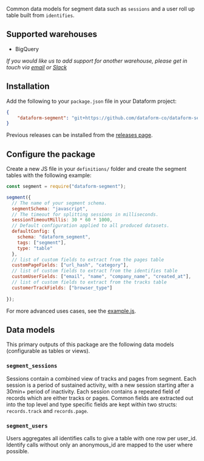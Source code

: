 Common data models for segment data such as `sessions` and a user roll up table built from `identifies`.

## Supported warehouses

- BigQuery

*If you would like us to add support for another warehouse, please get in touch via [email](mailto:team@dataform.co) or [Slack](https://slack.dataform.co/)*

## Installation

Add the following to your `package.json` file in your Dataform project:
```json
{
    "dataform-segment": "git+https://github.com/dataform-co/dataform-segment.git#4e1e51526177bcc5e655d63c8d8fec971492f206"
}
```

Previous releases can be installed from the [releases page](https://github.com/dataform-co/dataform-segment/releases).

## Configure the package

Create a new JS file in your `definitions/` folder and create the segment tables with the following example:

```js
const segment = require("dataform-segment");

segment({
  // The name of your segment schema.
  segmentSchema: "javascript",
  // The timeout for splitting sessions in milliseconds.
  sessionTimeoutMillis: 30 * 60 * 1000,
  // Default configuration applied to all produced datasets.
  defaultConfig: {
    schema: "dataform_segment",
    tags: ["segment"],
    type: "table"
  },
  // list of custom fields to extract from the pages table
  customPageFields: ["url_hash", "category"],
  // list of custom fields to extract from the identifies table
  customUserFields: ["email", "name", "company_name", "created_at"],
  // list of custom fields to extract from the tracks table
  customerTrackFields: ["browser_type"]
  
});
```

For more advanced uses cases, see the [example.js](https://github.com/dataform-co/dataform-segment/blob/master/definitions/example.js).

## Data models

This primary outputs of this package are the following data models (configurable as tables or views).

### `segment_sessions`

Sessions contain a combined view of tracks and pages from segment. Each session is a period of sustained activity, with a new session starting after a 30min+ period of inactivity. Each session contains a repeated field of records which are either tracks or pages. Common fields are extracted out into the top level and type specific fields are kept within two structs: `records.track` and `records.page`.

### `segment_users`

Users aggregates all identifies calls to give a table with one row per user_id. Identify calls without only an anonymous_id are mapped to the user where possible.
